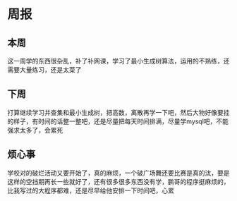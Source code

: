 # 周报
## 本周
这一周学的东西很杂乱，补了补网课，学习了最小生成树算法，运用的不熟练，还需要大量练习，还是太菜了
## 下周
打算继续学习并查集和最小生成树，把高数，离散再学一下吧，然后大物好像要挂的样子，有时间的话整一整吧，还是尽量把每天时间排满，尽量学mysql吧，不能强求太多了，会累死
## 烦心事
学校对的破烂活动又要开始了，真的麻烦，一个破广场舞还要比赛是真的汰，要是这样的空挡期再长一些就好了，还有很多很多东西没有学，鹏哥的程序挺麻烦的，比我写过的大程序都难，还是尽早给他安排一下时间吧，心累
